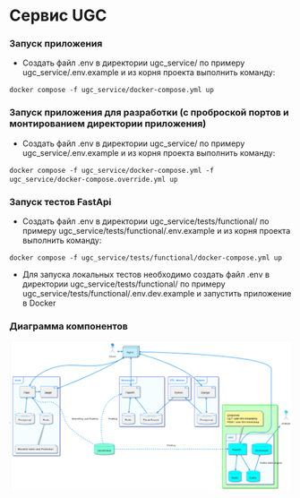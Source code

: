 # Сервис UGC

### Запуск приложения
- Создать файл .env в директории ugc_service/ по примеру ugc_service/.env.example и из корня проекта выполнить команду:
```
docker compose -f ugc_service/docker-compose.yml up
```

### Запуск приложения для разработки (с проброской портов и монтированием директории приложения)
- Создать файл .env в директории ugc_service/ по примеру ugc_service/.env.example и из корня проекта выполнить команду:
```
docker compose -f ugc_service/docker-compose.yml -f ugc_service/docker-compose.override.yml up
```
### Запуск тестов FastApi
- Создать файл .env в директории ugc_service/tests/functional/ по примеру ugc_service/tests/functional/.env.example и из корня проекта выполнить команду:
```
docker compose -f ugc_service/tests/functional/docker-compose.yml up
```
- Для запуска локальных тестов необходимо создать файл .env в директории ugc_service/tests/functional/ по примеру ugc_service/tests/functional/.env.dev.example и запустить приложение в Docker

### Диаграмма компонентов
![Диаграмма компонентов](https://github.com/Practicum-24-10/UGC/blob/main/components.png)
